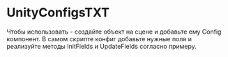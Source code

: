 # UnityConfigsTXT

Чтобы использовать - создайте объект на сцене и добавьте ему Config компонент. В самом скрипте конфиг добавьте нужные поля и реализуйте методы InitFields и UpdateFields согласно примеру.
